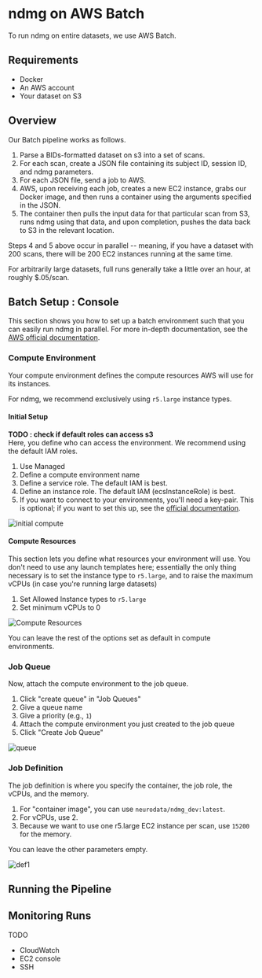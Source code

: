 # ndmg on AWS Batch

To run ndmg on entire datasets, we use AWS Batch. <br>

## Requirements

- Docker
- An AWS account
- Your dataset on S3

## Overview

Our Batch pipeline works as follows.

1. Parse a BIDs-formatted dataset on s3 into a set of scans.
2. For each scan, create a JSON file containing its subject ID, session ID, and ndmg parameters.
3. For each JSON file, send a job to AWS.
4. AWS, upon receiving each job, creates a new EC2 instance, grabs our Docker image, and then runs a container using the arguments specified in the JSON.
5. The container then pulls the input data for that particular scan from S3, runs ndmg using that data, and upon completion, pushes the data back to S3 in the relevant location.

Steps 4 and 5 above occur in parallel -- meaning, if you have a dataset with 200 scans, there will be 200 EC2 instances running at the same time.

For arbitrarily large datasets, full runs generally take a little over an hour, at roughly \$.05/scan.

## Batch Setup : Console

This section shows you how to set up a batch environment such that you can easily run ndmg in parallel. For more in-depth documentation, see the [AWS official documentation](https://docs.aws.amazon.com/batch/index.html).

### Compute Environment

Your compute environment defines the compute resources AWS will use for its instances.

For ndmg, we recommend exclusively using `r5.large` instance types.

#### Initial Setup

**TODO : check if default roles can access s3 <br>**
Here, you define who can access the environment. We recommend using the default IAM roles.

1. Use Managed
2. Define a compute environment name
3. Define a service role. The default IAM is best.
4. Define an instance role. The default IAM (ecsInstanceRole) is best.
5. If you want to connect to your environments, you'll need a key-pair. This is optional; if you want to set this up, see the [official documentation](https://docs.aws.amazon.com/batch/latest/userguide/get-set-up-for-aws-batch.html#create-a-key-pair).

![initial compute](https://i.imgur.com/vEmEpuf.png)

#### Compute Resources

This section lets you define what resources your environment will use. You don't need to use any launch templates here; essentially the only thing necessary is to set the instance type to `r5.large`, and to raise the maximum vCPUs (in case you're running large datasets)

1. Set Allowed Instance types to `r5.large`
2. Set minimum vCPUs to 0

![Compute Resources](https://i.imgur.com/QZh4IlG.png)

You can leave the rest of the options set as default in compute environments.

### Job Queue

Now, attach the compute environment to the job queue.

1. Click "create queue" in "Job Queues"
2. Give a queue name
3. Give a priority (e.g., `1`)
4. Attach the compute environment you just created to the job queue
5. Click "Create Job Queue"

![queue](https://i.imgur.com/wJk8Og0.png)

### Job Definition

The job definition is where you specify the container, the job role, the vCPUs, and the memory.

1. For "container image", you can use `neurodata/ndmg_dev:latest`.
2. For vCPUs, use 2.
3. Because we want to use one r5.large EC2 instance per scan, use `15200` for the memory.

You can leave the other parameters empty.

![def1](https://i.imgur.com/n1l2lPo.png)

## Running the Pipeline

## Monitoring Runs

TODO

- CloudWatch
- EC2 console
- SSH
